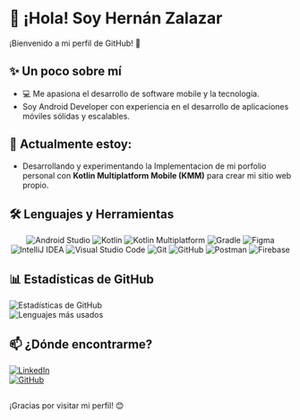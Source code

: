 # 👋 ¡Hola! Soy **Hernán Zalazar**  

¡Bienvenido a mi perfil de GitHub! 🚀  


## ✨ Un poco sobre mí  
- 💻 Me apasiona el desarrollo de software mobile y la tecnología.  
-  Soy  Android Developer con experiencia en el desarrollo de aplicaciones móviles sólidas y escalables.

## 🌱 Actualmente estoy:
- Desarrollando y experimentando la Implementacion de mi porfolio personal con **Kotlin Multiplatform Mobile (KMM)** para crear mi sitio web propio.

## 🛠️ Lenguajes y Herramientas  

<div align="center">
  <img src="https://img.shields.io/badge/Android_Studio-3DDC84?style=for-the-badge&logo=android-studio&logoColor=white" alt="Android Studio" />
  <img src="https://img.shields.io/badge/Kotlin-7F52FF?style=for-the-badge&logo=kotlin&logoColor=white" alt="Kotlin" />
   <img src="https://img.shields.io/badge/Kotlin_Multiplatform-0095D5?style=for-the-badge&logo=kotlin&logoColor=white" alt="Kotlin Multiplatform" />
  <img src="https://img.shields.io/badge/Gradle-02303A?style=for-the-badge&logo=gradle&logoColor=white" alt="Gradle" />
  <img src="https://img.shields.io/badge/Figma-F24E1E?style=for-the-badge&logo=figma&logoColor=white" alt="Figma" />
  <img src="https://img.shields.io/badge/IntelliJ_IDEA-000000?style=for-the-badge&logo=intellij-idea&logoColor=white" alt="IntelliJ IDEA" />
  <img src="https://img.shields.io/badge/Visual_Studio_Code-007ACC?style=for-the-badge&logo=visual-studio-code&logoColor=white" alt="Visual Studio Code" />
  <img src="https://img.shields.io/badge/Git-F05032?style=for-the-badge&logo=git&logoColor=white" alt="Git" />
  <img src="https://img.shields.io/badge/GitHub-181717?style=for-the-badge&logo=github&logoColor=white" alt="GitHub" />
  <img src="https://img.shields.io/badge/Postman-FF6C37?style=for-the-badge&logo=postman&logoColor=white" alt="Postman" />
  <img src="https://img.shields.io/badge/Firebase-FFCA28?style=for-the-badge&logo=firebase&logoColor=black" alt="Firebase" />
</div>  

## 📊 Estadísticas de GitHub  
![Estadísticas de GitHub](https://github-readme-stats.vercel.app/api?username=hernanzala&show_icons=true&theme=radical)  
![Lenguajes más usados](https://github-readme-stats.vercel.app/api/top-langs/?username=hernanzala&layout=compact&theme=radical)  
## 📫 ¿Dónde encontrarme?  
[![LinkedIn](https://img.shields.io/badge/LinkedIn-0A66C2?style=for-the-badge&logo=linkedin&logoColor=white)](https://www.linkedin.com/in/hernan-zalazar)  
[![GitHub](https://img.shields.io/badge/GitHub-181717?style=for-the-badge&logo=github&logoColor=white)](https://github.com/hernanzala/)  

##
¡Gracias por visitar mi perfil! 😊  
